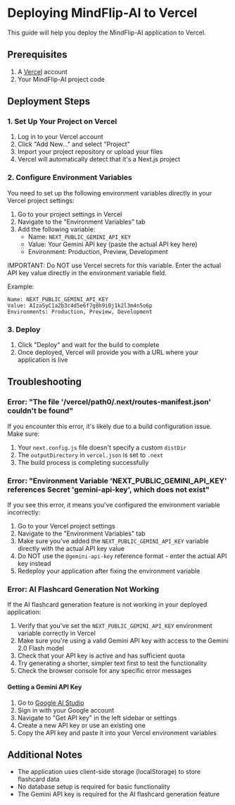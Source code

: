 # Deploying MindFlip-AI to Vercel

This guide will help you deploy the MindFlip-AI application to Vercel.

## Prerequisites

1. A [Vercel](https://vercel.com) account
2. Your MindFlip-AI project code

## Deployment Steps

### 1. Set Up Your Project on Vercel

1. Log in to your Vercel account
2. Click "Add New..." and select "Project"
3. Import your project repository or upload your files
4. Vercel will automatically detect that it's a Next.js project

### 2. Configure Environment Variables

You need to set up the following environment variables directly in your Vercel project settings:

1. Go to your project settings in Vercel
2. Navigate to the "Environment Variables" tab
3. Add the following variable:
   - Name: `NEXT_PUBLIC_GEMINI_API_KEY`
   - Value: Your Gemini API key (paste the actual API key here)
   - Environment: Production, Preview, Development

IMPORTANT: Do NOT use Vercel secrets for this variable. Enter the actual API key value directly in the environment variable field.

Example:
```
Name: NEXT_PUBLIC_GEMINI_API_KEY
Value: AIzaSyC1a2b3c4d5e6f7g8h9i0j1k2l3m4n5o6p
Environments: Production, Preview, Development
```

### 3. Deploy

1. Click "Deploy" and wait for the build to complete
2. Once deployed, Vercel will provide you with a URL where your application is live

## Troubleshooting

### Error: "The file '/vercel/path0/.next/routes-manifest.json' couldn't be found"

If you encounter this error, it's likely due to a build configuration issue. Make sure:

1. Your `next.config.js` file doesn't specify a custom `distDir`
2. The `outputDirectory` in `vercel.json` is set to `.next`
3. The build process is completing successfully

### Error: "Environment Variable 'NEXT_PUBLIC_GEMINI_API_KEY' references Secret 'gemini-api-key', which does not exist"

If you see this error, it means you've configured the environment variable incorrectly:

1. Go to your Vercel project settings
2. Navigate to the "Environment Variables" tab
3. Make sure you've added the `NEXT_PUBLIC_GEMINI_API_KEY` variable directly with the actual API key value
4. Do NOT use the `@gemini-api-key` reference format - enter the actual API key instead
5. Redeploy your application after fixing the environment variable

### Error: AI Flashcard Generation Not Working

If the AI flashcard generation feature is not working in your deployed application:

1. Verify that you've set the `NEXT_PUBLIC_GEMINI_API_KEY` environment variable correctly in Vercel
2. Make sure you're using a valid Gemini API key with access to the Gemini 2.0 Flash model
3. Check that your API key is active and has sufficient quota
4. Try generating a shorter, simpler text first to test the functionality
5. Check the browser console for any specific error messages

#### Getting a Gemini API Key

1. Go to [Google AI Studio](https://makersuite.google.com/)
2. Sign in with your Google account
3. Navigate to "Get API key" in the left sidebar or settings
4. Create a new API key or use an existing one
5. Copy the API key and paste it into your Vercel environment variables

## Additional Notes

- The application uses client-side storage (localStorage) to store flashcard data
- No database setup is required for basic functionality
- The Gemini API key is required for the AI flashcard generation feature
